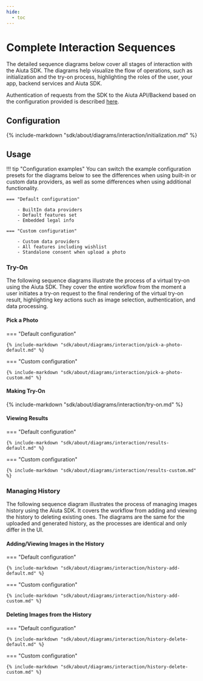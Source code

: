 ```yaml
---
hide:
  - toc
---
```

# Complete Interaction Sequences

The detailed sequence diagrams below cover all stages of interaction with the Aiuta SDK. The diagrams help visualize the flow of operations, such as initialization and the try-on process, highlighting the roles of the user, your app, backend services and Aiuta SDK. 

Authentication of requests from the SDK to the Aiuta API/Backend based on the configuration provided is described [here](/sdk/about/diagrams/authentication/).

## Configuration

{% include-markdown "sdk/about/diagrams/interaction/initialization.md" %}

## Usage

!!! tip "Configuration examples"
    You can switch the example configuration presets for the diagrams below to see the differences when using built-in or custom data providers, as well as some differences when using additional functionality.

    === "Default configuration"

        - BuiltIn data providers 
        - Default features set 
        - Embedded legal info

    === "Custom configuration"

        - Custom data providers 
        - All features including wishlist 
        - Standalone consent when upload a photo

### Try-On

The following sequence diagrams illustrate the process of a virtual try-on using the Aiuta SDK. They cover the entire workflow from the moment a user initiates a try-on request to the final rendering of the virtual try-on result, highlighting key actions such as image selection, authentication, and data processing.

#### Pick a Photo

=== "Default configuration"

    {% include-markdown "sdk/about/diagrams/interaction/pick-a-photo-default.md" %}

=== "Custom configuration" 

    {% include-markdown "sdk/about/diagrams/interaction/pick-a-photo-custom.md" %}

#### Making Try-On

{% include-markdown "sdk/about/diagrams/interaction/try-on.md" %}

#### Viewing Results

=== "Default configuration"

    {% include-markdown "sdk/about/diagrams/interaction/results-default.md" %}

=== "Custom configuration" 

    {% include-markdown "sdk/about/diagrams/interaction/results-custom.md" %}

### Managing History

The following sequence diagram illustrates the process of managing images history using the Aiuta SDK. It covers the workflow from adding and viewing the history to deleting existing ones. The diagrams are the same for the uploaded and generated history, as the processes are identical and only differ in the UI.

#### Adding/Viewing Images in the History

=== "Default configuration"

    {% include-markdown "sdk/about/diagrams/interaction/history-add-default.md" %}

=== "Custom configuration" 

    {% include-markdown "sdk/about/diagrams/interaction/history-add-custom.md" %}

#### Deleting Images from the History

=== "Default configuration"

    {% include-markdown "sdk/about/diagrams/interaction/history-delete-default.md" %}

=== "Custom configuration" 

    {% include-markdown "sdk/about/diagrams/interaction/history-delete-custom.md" %}
